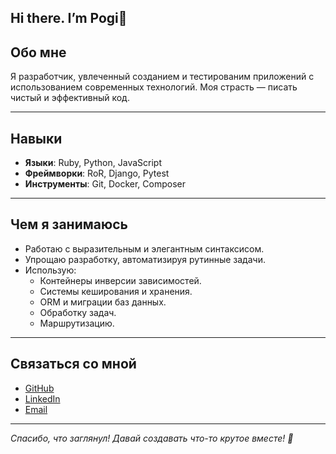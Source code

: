 ## Hi there. I’m Pogi👋

<!--
**pogi09/pogi09** is a ✨ _special_ ✨ repository because its `README.md` (this file) appears on your GitHub profile.

Here are some ideas to get you started:

- 🔭 I’m currently working on ...
- 🌱 I’m currently learning ...
- 👯 I’m looking to collaborate on ...
- 🤔 I’m looking for help with ...
- 💬 Ask me about ...
- 📫 How to reach me: ...
- 😄 Pronouns: ...
- ⚡ Fun fact: ...
-->
## Обо мне
Я разработчик, увлеченный созданием и тестированим приложений с использованием современных технологий. Моя страсть — писать чистый и эффективный код.

---

## Навыки
- **Языки**: Ruby, Python, JavaScript
- **Фреймворки**: RoR, Django, Pytest
- **Инструменты**: Git, Docker, Composer

---

## Чем я занимаюсь
- Работаю с выразительным и элегантным синтаксисом.
- Упрощаю разработку, автоматизируя рутинные задачи.
- Использую:
  - Контейнеры инверсии зависимостей.
  - Системы кеширования и хранения.
  - ORM и миграции баз данных.
  - Обработку задач.
  - Маршрутизацию.

---

## Связаться со мной
- [GitHub](https://github.com/pogi09)
- [LinkedIn](https://www.linkedin.com/in/oleg-polishchuk-b829a4168)
- [Email](mailto:polischykpogi@gmail.com)

---

*Спасибо, что заглянул! Давай создавать что-то крутое вместе! 🚀*
